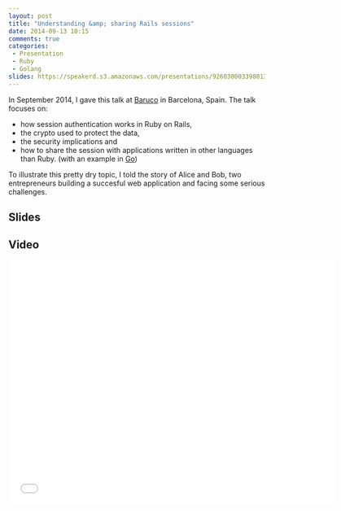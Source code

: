 ```yaml
---
layout: post
title: "Understanding &amp; sharing Rails sessions"
date: 2014-09-13 10:15
comments: true
categories: 
 - Presentation
 - Ruby
 - Golang
slides: https://speakerd.s3.amazonaws.com/presentations/9260300033980132573d121bd1ded631/baruco-2014.pdf
---
```


In September 2014, I gave this talk at [Baruco](http://www.baruco.org/)
in Barcelona, Spain. The talk focuses on:
* how session authentication works in Ruby on Rails,
* the crypto used to protect the data,
* the security implications and
* how to share the session with applications written in other languages than Ruby. (with an example in [Go](http://golang.org))

To illustrate this pretty dry topic, I told the story of Alice and Bob,
two entrepreneurs building a succesful web application and facing some serious challenges.

## Slides

<script async class="speakerdeck-embed" data-slide="5" data-id="9260300033980132573d121bd1ded631" data-ratio="1.33333333333333" src="//speakerdeck.com/assets/embed.js"></script>

## Video

<iframe width="640" height="480" src="//www.youtube.com/embed/vC5xR5CgThM" frameborder="0" allowfullscreen></iframe>
